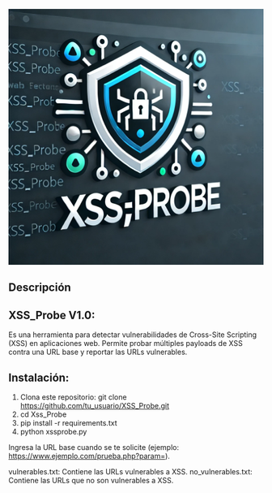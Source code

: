 ![XSS_Probe Logo](xssprobe.webp)
## Descripción
## XSS_Probe V1.0: 
Es una herramienta para detectar vulnerabilidades de Cross-Site Scripting (XSS) en aplicaciones web. Permite probar múltiples payloads de XSS contra una URL base y reportar las URLs vulnerables.

## Instalación:

1. Clona este repositorio:
git clone https://github.com/tu_usuario/XSS_Probe.git
2. cd Xss_Probe
3. pip install -r requirements.txt
4. python xssprobe.py

Ingresa la URL base cuando se te solicite (ejemplo: https://www.ejemplo.com/prueba.php?param=).

vulnerables.txt: Contiene las URLs vulnerables a XSS.
no_vulnerables.txt: Contiene las URLs que no son vulnerables a XSS.
